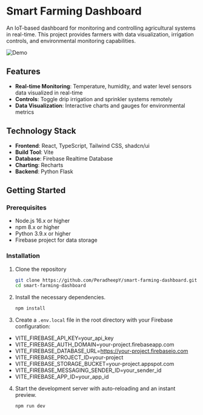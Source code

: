 # Smart Farming Dashboard

An IoT-based dashboard for monitoring and controlling agricultural systems in real-time. This project provides farmers with data visualization, irrigation controls, and environmental monitoring capabilities.

![Demo](https://github.com/PeradheepY/Smart_Farming_Dashboard/blob/main/public/Smart_farming_dashboard.gif)


## Features

- **Real-time Monitoring**: Temperature, humidity, and water level sensors data visualized in real-time
- **Controls**: Toggle drip irrigation and sprinkler systems remotely
- **Data Visualization**: Interactive charts and gauges for environmental metrics

## Technology Stack

- **Frontend**: React, TypeScript, Tailwind CSS, shadcn/ui
- **Build Tool**: Vite
- **Database**: Firebase Realtime Database
- **Charting**: Recharts
- **Backend**: Python Flask

## Getting Started

### Prerequisites

- Node.js 16.x or higher
- npm 8.x or higher
- Python 3.9.x or higher
- Firebase project for data storage


### Installation

1. Clone the repository
   ```sh
   git clone https://github.com/PeradheepY/smart-farming-dashboard.git
   cd smart-farming-dashboard
   ```

2. Install the necessary dependencies.
   ```sh
   npm install
   ```

3. Create a `.env.local` file in the root directory with your Firebase configuration:
- VITE_FIREBASE_API_KEY=your_api_key
- VITE_FIREBASE_AUTH_DOMAIN=your-project.firebaseapp.com
- VITE_FIREBASE_DATABASE_URL=https://your-project.firebaseio.com
- VITE_FIREBASE_PROJECT_ID=your-project
- VITE_FIREBASE_STORAGE_BUCKET=your-project.appspot.com
- VITE_FIREBASE_MESSAGING_SENDER_ID=your_sender_id
- VITE_FIREBASE_APP_ID=your_app_id


4. Start the development server with auto-reloading and an instant preview.
   ```sh
   npm run dev
   ```